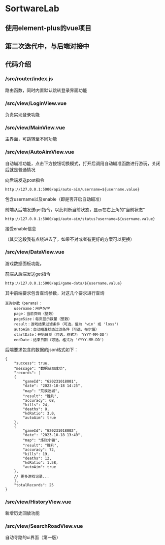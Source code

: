 # SortwareLab
## 使用element-plus的vue项目

## 第二次迭代中，与后端对接中

## 代码介绍

### /src/router/index.js
路由函数，同时内置默认跳转登录界面功能

### /src/view/LoginView.vue
负责实现登录功能

### /src/view/MainView.vue
主界面，可跳转至不同功能

### /src/view/AutoAimView.vue
自动瞄准功能，点击下方按钮切换模式，打开后调用自动瞄准函数进行游玩，关闭后就是普通情况

向后端发送post指令
```
http://127.0.0.1:5000/api/auto-aim/username=${username.value}
```
包含username以及enable（即是否开启自动瞄准）

前端从后端发送get指令，以此判断当前状态，显示在右上角的“当前状态”
```
http://127.0.0.1:5000/api/auto-aim/status?username=${username.value}
```
接受enable信息

（其实这段我有点绕进去了，如果不对或者有更好的方案可以更换）

### /src/view/DataView.vue

游戏数据面板功能，

前端从后端发送get指令
```
http://127.0.0.1:5000/api/game-data/${username.value}
```

其中前端要求包含查询参数，对这几个要求进行查询
```
查询参数（params）：
    username：用户名字
    page：当前页码（整数）
    pageSize：每页显示数量（整数）
    result：游戏结果过滤条件（可选，值为 'win' 或 'loss'）
    autoAim：自动瞄准状态过滤条件（可选，布尔值）
    startDate：开始日期（可选，格式为 'YYYY-MM-DD'）
    endDate：结束日期（可选，格式为 'YYYY-MM-DD'）
```
后端要求包含的数据的json格式如下：
```
{
    "success": true,
    "message": "数据获取成功",
    "records": [
    {
        "gameId": "G20231018001",
        "date": "2023-10-18 14:25",
        "map": "荒漠迷城",
        "result": "胜利",
        "accuracy": 68,
        "kills": 24,
        "deaths": 8,
        "kdRatio": 3.0,
        "autoAim": true
    },
    {
        "gameId": "G20231018002",
        "date": "2023-10-18 13:40",
        "map": "炼狱小镇",
        "result": "胜利",
        "accuracy": 72,
        "kills": 19,
        "deaths": 12,
        "kdRatio": 1.58,
        "autoAim": true
    },
    // 更多游戏记录...
    ],
    "totalRecords": 25
}
```

### /src/view/HistoryView.vue

新增历史回放功能

### /src/view/SearchRoadView.vue

自动寻路的ui界面（第一版）
